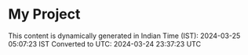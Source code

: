 # My Project

This content is dynamically generated in Indian Time (IST): 2024-03-25 05:07:23 IST
Converted to UTC: 2024-03-24 23:37:23 UTC
